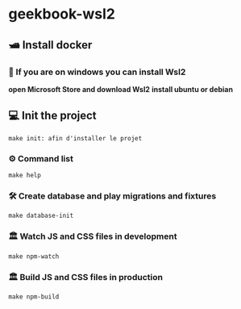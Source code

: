 # geekbook-wsl2

##  🛥 Install docker

###  📲 If you are on windows you can install Wsl2
**open Microsoft Store and download Wsl2**
**install ubuntu or debian**

## 💻 Init the project 

```make init: afin d'installer le projet```

### ⚙️ Command list

```make help```

### 🛠 Create database and play migrations and fixtures

```make database-init```

### 🏛️ Watch JS and CSS files in development

```make npm-watch```

### 🏛️ Build JS and CSS files in production

```make npm-build```
